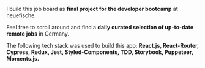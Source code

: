 I build this job board as **final project for the developer bootcamp** at neuefische.

Feel free to scroll around and find a **daily curated selection of up-to-date remote jobs** in Germany.

The following tech stack was used to build this app: 
**React.js, React-Router, Cypress, Redux, Jest, Styled-Components, TDD, Storybook, Puppeteer, Moments.js.**
